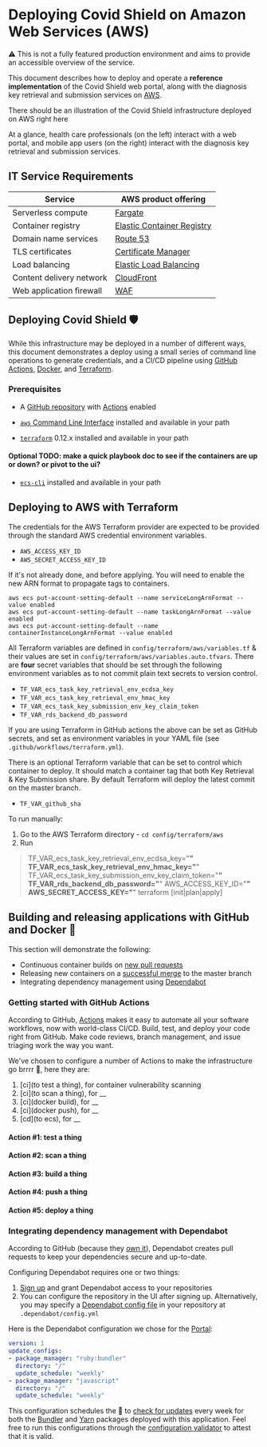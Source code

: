 # Deploying Covid Shield on Amazon Web Services (AWS)

:warning: This is not a fully featured production environment and aims to provide an accessible overview of the service.

This document describes how to deploy and operate a **reference implementation** of the Covid Shield web portal, along with the diagnosis key retrieval and submission services on [AWS](https://aws.amazon.com/).

There should be an illustration of the Covid Shield infrastructure deployed on AWS right here

At a glance, health care professionals (on the left) interact with a web portal, and mobile app users (on the right) interact with the diagnosis key retrieval and submission services.

## IT Service Requirements

| Service | AWS product offering |
|---------|---------|
| Serverless compute | [Fargate](https://aws.amazon.com/fargate/) |
| Container registry | [Elastic Container Registry](https://aws.amazon.com/ecr/) |
| Domain name services | [Route 53](https://aws.amazon.com/route53/) |
| TLS certificates | [Certificate Manager](https://aws.amazon.com/certificate-manager/) |
| Load balancing | [Elastic Load Balancing](https://aws.amazon.com/elasticloadbalancing/) |
| Content delivery network | [CloudFront](https://aws.amazon.com/cloudfront/) |
| Web application firewall | [WAF](https://aws.amazon.com/waf/) |

## Deploying Covid Shield :shield:

While this infrastructure may be deployed in a number of different ways, this document demonstrates a deploy using a small series of command line operations to generate credentials, and a CI/CD pipeline using [GitHub Actions](https://github.com/features/actions), [Docker](https://www.docker.com/why-docker), and [Terraform](https://www.terraform.io/).

### Prerequisites

- A [GitHub repository](https://help.github.com/en/github/getting-started-with-github/create-a-repo) with [Actions](https://github.com/features/actions) enabled

- [`aws` Command Line Interface](https://aws.amazon.com/cli/) installed and available in your path

- [`terraform`](https://www.terraform.io/downloads.html) 0.12.x installed and available in your path

#### Optional TODO: make a quick playbook doc to see if the containers are up or down? or pivot to the ui?

- [`ecs-cli`](https://docs.aws.amazon.com/AmazonECS/latest/developerguide/ECS_CLI.html) installed and available in your path

## Deploying to AWS with Terraform

The credentials for the AWS Terraform provider are expected to be provided through the standard AWS credential environment variables.

- `AWS_ACCESS_KEY_ID`
- `AWS_SECRET_ACCESS_KEY_ID`

If it's not already done, and before applying. You will need to enable the new ARN format to propagate tags to containers.

```
aws ecs put-account-setting-default --name serviceLongArnFormat --value enabled
aws ecs put-account-setting-default --name taskLongArnFormat --value enabled
aws ecs put-account-setting-default --name containerInstanceLongArnFormat --value enabled
```

All Terraform variables are defined in `config/terraform/aws/variables.tf` & their values are set in `config/terraform/aws/variables.auto.tfvars`. There are **four** secret variables that should be set through the following environment variables as to not commit plain text secrets to version control.

- `TF_VAR_ecs_task_key_retrieval_env_ecdsa_key`
- `TF_VAR_ecs_task_key_retrieval_env_hmac_key`
- `TF_VAR_ecs_task_key_submission_env_key_claim_token`
- `TF_VAR_rds_backend_db_password`

If you are using Terraform in GitHub actions the above can be set as GitHub secrets, and set as environment variables in your YAML file (see `.github/workflows/terraform.yml`).

There is an optional Terraform variable that can be set to control which container to deploy. It should match a container tag that both Key Retrieval & Key Submission share. By default Terraform will deploy the latest commit on the master branch.

- `TF_VAR_github_sha`

To run manually:
1. Go to the AWS Terraform directory - `cd config/terraform/aws`
2. Run
> TF_VAR_ecs_task_key_retrieval_env_ecdsa_key="******" TF_VAR_ecs_task_key_retrieval_env_hmac_key="******" TF_VAR_ecs_task_key_submission_env_key_claim_token="******" TF_VAR_rds_backend_db_password="******" AWS_ACCESS_KEY_ID="******" AWS_SECRET_ACCESS_KEY="******" terraform [init|plan|apply]

## Building and releasing applications with GitHub and Docker :whale:

This section will demonstrate the following:

- Continuous container builds on [new pull requests](https://help.github.com/en/github/collaborating-with-issues-and-pull-requests/about-pull-requests)
- Releasing new containers on a [successful merge](https://help.github.com/en/github/collaborating-with-issues-and-pull-requests/merging-a-pull-request) to the master branch
- Integrating dependency management using [Dependabot](https://dependabot.com/)

### Getting started with GitHub Actions

According to GitHub, [Actions](https://github.com/features/actions) makes it easy to automate all your software workflows, now with world-class CI/CD. Build, test, and deploy your code right from GitHub. Make code reviews, branch management, and issue triaging work the way you want.

We've chosen to configure a number of Actions to make the infrastructure go brrrr :robot:, here they are:

1. [ci](to test a thing), for container vulnerability scanning
2. [ci](to scan a thing), for __
3. [ci](docker build), for __
4. [ci](docker push), for __
5. [cd](to ecs), for __

#### Action #1: test a thing

#### Action #2: scan a thing

#### Action #3: build a thing

#### Action #4: push a thing

#### Action #5: deploy a thing

### Integrating dependency management with Dependabot

According to GitHub (because they [own it](https://dependabot.com/blog/hello-github/)), Dependabot creates pull requests to keep your dependencies secure and up-to-date.

Configuring Dependabot requires one or two things:

1. [Sign up](https://app.dependabot.com/auth/sign-up) and grant Dependabot access to your repositories
2. You can configure the repository in the UI after signing up. Alternatively, you may specify a [Dependabot config file](https://dependabot.com/docs/config-file/) in your repository at `.dependabot/config.yml`

Here is the Dependabot configuration we chose for the [Portal](https://github.com/CovidShield/portal):

```yaml
version: 1
update_configs:
- package_manager: "ruby:bundler"
  directory: "/"
  update_schedule: "weekly"
- package_manager: "javascript"
  directory: "/"
  update_schedule: "weekly"
```

This configuration schedules the :robot: to [check for updates](https://dependabot.com/#how-it-works) every week for both the [Bundler](https://bundler.io/) and [Yarn](https://yarnpkg.com/) packages deployed with this application. Feel free to run this configurations through the [configuration validator](https://dependabot.com/docs/config-file/validator/) to attest that it is valid.
